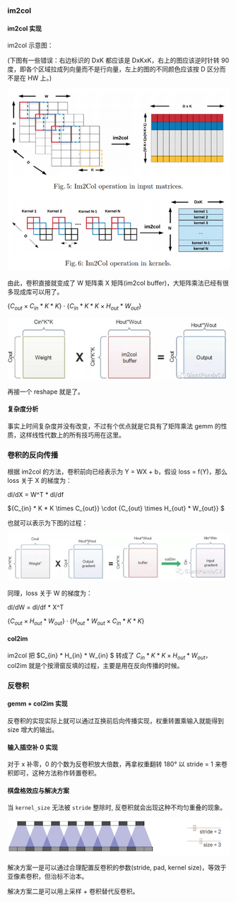 

### im2col

#### im2col 实现

im2col 示意图：

(下图有一些错误：右边标识的 DxK 都应该是 DxKxK，右上的图应该逆时针转 90 度，即各个区域拉成列向量而不是行向量，左上的图的不同颜色应该按 D 区分而不是在 HW 上。)

![1586523705429](convolution.assets/1586523705429.png)

由此，卷积直接就变成了 W 矩阵乘 X 矩阵(im2col buffer)，大矩阵乘法已经有很多现成库可以用了。

$\{C_{out} \times C_{in} * K * K\} \cdot \{C_{in} * K * K \times H_{out} * W_{out}\}$ 

![1586524994544](convolution.assets/1586524994544.png)

再接一个 reshape 就是了。

#### 复杂度分析

事实上时间复杂度并没有改变，不过有个优点就是它具有了矩阵乘法 gemm 的性质，这样线性代数上的所有技巧用在这里。

### 卷积的反向传播

根据 im2col 的方法，卷积前向已经表示为 Y = WX + b，假设 loss = f(Y)，那么 loss 关于 X 的梯度为：

dl/dX = W^T * dl/df

$\{C_{in} * K * K \times C_{out}\} \cdot \{C_{out} \times H_{out} * W_{out}\} $ 

也就可以表示为下图的过程：

![1586525734386](convolution.assets/1586525734386.png)

同理，loss 关于 W 的梯度为：

dl/dW = dl/df * X^T

$\{C_{out} \times H_{out} * W_{out}\}  \cdot  \{H_{out} * W_{out} \times C_{in} * K * K\}$

#### col2im

im2col 把 $C_{in} * H_{in} * W_{in} $ 转成了 $C_{in} * K*K \times H_{out} * W_{out}$，col2im 就是个按滑窗反填的过程，主要是用在反向传播的时候。

### 反卷积

#### gemm + col2im 实现

反卷积的实现实际上就可以通过互换前后向传播实现，权重转置乘输入就能得到 size 增大的输出。

#### 输入插空补 0 实现

对于 x 补零，0 的个数为反卷积放大倍数，再拿权重翻转 180° 以 stride = 1 来卷积即可，这种方法称作转置卷积。

#### 棋盘格效应与解决方案

当 `kernel_size` 无法被  `stride` 整除时, 反卷积就会出现这种不均匀重叠的现象。

![1586527037995](convolution.assets/1586527037995.png)

解决方案一是可以通过合理配置反卷积的参数(stride, pad, kernel size)，等效于亚像素卷积，但治标不治本。

解决方案二是可以用上采样 + 卷积替代反卷积。